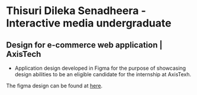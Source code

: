 # Thisuri Dileka Senadheera - Interactive media undergraduate
## Design for e-commerce web application | AxisTech

- Application design developed in Figma for the purpose of showcasing design abilities to be an eligible candidate for the internship at AxisTexh.

The figma design can be found at [here](https://www.figma.com/file/LMGFxxp7uoH8CJ3ZPLHeKz/Thisuri-Dileka---UI%2FUX-Designer-challenge?node-id=0%3A1).

